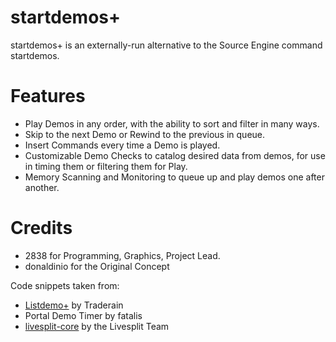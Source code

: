 # startdemos+
startdemos+ is an externally-run alternative to the Source Engine command startdemos.

# Features
* Play Demos in any order, with the ability to sort and filter in many ways.
* Skip to the next Demo or Rewind to the previous in queue.
* Insert Commands every time a Demo is played.
* Customizable Demo Checks to catalog desired data from demos, for use in timing them or filtering them for Play.
* Memory Scanning and Monitoring to queue up and play demos one after another.

# Credits
* 2838 for Programming, Graphics, Project Lead.
* donaldinio for the Original Concept

Code snippets taken from:
* [Listdemo+](https://github.com/Traderain/Listdemo-/tree/master/Listdemo) by Traderain
* Portal Demo Timer by fatalis
* [livesplit-core](https://github.com/LiveSplit/livesplit-core) by the Livesplit Team
